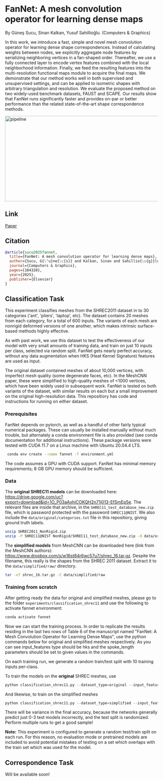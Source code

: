 # FanNet: A mesh convolution operator for learning dense maps
By Güneş Sucu, Sinan Kalkan, Yusuf Sahillioğlu. (Computers & Graphics)

In this work, we introduce a fast, simple and novel mesh convolution operator for learning dense shape correspondences. Instead of calculating weights between nodes, we explicitly aggregate node features by serializing neighboring vertices in a fan-shaped order. Thereafter, we use a fully connected layer to encode vertex features combined with the local neighborhood information. Finally, we feed the resulting features into the multi-resolution functional maps module to acquire the final maps. We demonstrate that our method works well in both supervised and unsupervised settings, and can be applied to isometric shapes with arbitrary triangulation and resolution. We evaluate the proposed method on two widely-used benchmark datasets, FAUST and SCAPE. Our results show that FanNet runs significantly faster and provides on-par or better performance than the related state-of-the-art shape correspondence methods.

<img width="785" height="282" alt="pipeline" src="https://github.com/user-attachments/assets/db5fd11b-935a-404b-aea5-79876bc21ef2" />

## Link
[Paper](https://www.sciencedirect.com/science/article/abs/pii/S009784932500161X?via%3Dihub)

## Citation
```bibtex
@article{sucu2025fannet,
  title={FanNet: A mesh convolution operator for learning dense maps},
  author={Sucu, G{\"u}ne{\c{s}} and Kalkan, Sinan and Sahillio{\u{g}}lu, Yusuf},
  journal={Computers & Graphics},
  pages={104320},
  year={2025},
  publisher={Elsevier}
}
```

## Classification Task
This experiment classifies meshes from the SHREC2011 dataset in to 30 categories ('ant', 'pliers', 'laptop', etc). The dataset contains 20 meshes from each category, for a total of 600 inputs. The variants of each mesh are nonrigid deformed versions of one another, which makes intrinsic surface-based methods highly effective.

As with past work, we use this dataset to test the effectiveness of our model with very small amounts of training data, and train on just 10 inputs per class, selected via random split. FanNet gets nearly perfect accuracy, without any data augmentation when HKS (Heat Kernel Signature) features are used as input.

The original dataset contained meshes of about 10,000 vertices, with imperfect mesh quality (some degenerate faces, etc). In the MeshCNN paper, these were simplified to high-quality meshes of <1000 vertices, which have been widely used in subsequent work. FanNet is tested on both variants of the dataset, with similar results on each but a small improvement on the original high-resolution data. This repositiory has code and instructions for running on either dataset.

### Prerequisites

FanNet depends on pytorch, as well as a handful of other fairly typical numerical packages. These can usually be installed manually without much trouble, but alternately a conda environment file is also provided (see conda documentation for additional instructions). These package versions were tested with CUDA 11.7 on a Linux machine with Ubuntu 20.04.4 LTS. 

 ```sh
  conda env create --name fannet -f environment.yml
  ```
The code assumes a GPU with CUDA support. FanNet has minimal memory requirements; 8 GB GPU memory should be sufficient.

### Data

  The **original SHREC11 models** can be downloaded here: https://drive.google.com/uc?export=download&id=1O_P03aAxhjCOKQH2n71j013-EfSmEp5e. The relevant files are inside that archive, in the `SHREC11_test_database_new.zip` file, which is password protected with the password `SHREC11@NIST`. We also include the `data/original/categories.txt` file in this repositiory, giving ground truth labels.

  ```sh
  unzip SHREC2011_NonRigid.zip 
  unzip -P SHREC11@NIST NonRigid/SHREC11_test_database_new.zip -d data/original/raw
  ```

  The **simplified models** from MeshCNN can be downloaded here (link from the MeshCNN authors): https://www.dropbox.com/s/w16st84r6wc57u7/shrec_16.tar.gz. Despite the filename, this really is the shapes from the SHREC 2011 dataset. Extract it to the `data/simplified/raw/` directory.

  ```sh
  tar -xf shrec_16.tar.gz -C data/simplified/raw
  ```

### Training from scratch

After getting ready the data for original and simplified meshes, please go to the folder `experiments/classification_shrec11` and use the following to activate fannet environment:

```sh
conda activate fannet
```
Now we can start the training process. In order to replicate the results residing in the last two rows of Table 6 of the manuscript named "FanNet: A Mesh Convolution Operator for Learning Dense Maps", use the python commands below for original and simplified meshes respectively. As you can see input_features type should be hks and the spoke_length parameters should be set to given values in the commands.

On each training run, we generate a random train/test split with 10 training inputs per-class.

To train the models on the **original** SHREC meshes, use

```python
python classification_shrec11.py --dataset_type=original --input_features=hks --spoke_length=0.0,0.02,0.04
```

And likewise, to train on the simplified meshes

```python
python classification_shrec11.py --dataset_type=simplified --input_features=hks --spoke_length=0.0,0.1,0.2
```

There will be variance in the final accuracy, because the networks generally predict just 0-3 test models incorrectly, and the test split is randomized. Perform multiple runs to get a good sample!

**Note:** This experiment is configured to generate a random test/train split on each run. For this reason, no evaluation mode or pretrained models are included to avoid potential mistakes of testing on a set which overlaps with the train set which was used for the model.

## Correspondence Task
Will be available soon!
